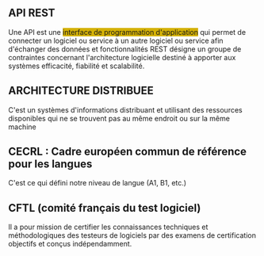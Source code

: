 
## API REST

Une API est une <span style="background:#d4b106">interface de programmation d'application</span> qui permet de connecter un logiciel ou service à un autre logiciel ou service afin d'échanger des données et fonctionnalités
REST désigne un groupe de contraintes concernant l'architecture logicielle destiné à apporter aux systèmes efficacité, fiabilité et scalabilité.

## ARCHITECTURE DISTRIBUEE

C'est un systèmes d'informations distribuant et utilisant des ressources disponibles qui ne se trouvent pas au même endroit ou sur la même machine

## CECRL : Cadre européen commun de référence pour les langues

C'est ce qui défini notre niveau de langue (A1, B1, etc.)

## CFTL (comité français du test logiciel)

Il a pour mission de certifier les connaissances techniques et méthodologiques des testeurs de logiciels par des examens de certification objectifs et conçus indépendamment.

## 